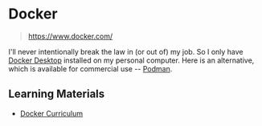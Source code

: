 # Docker

> <https://www.docker.com/>

I'll never intentionally break the law in (or out of) my job. So I only have
[Docker Desktop](https://www.docker.com/products/docker-desktop) installed on
my personal computer. Here is an alternative, which is available for commercial
use -- [Podman](https://podman.io).

## Learning Materials

- [Docker Curriculum](docker_curriculum)
